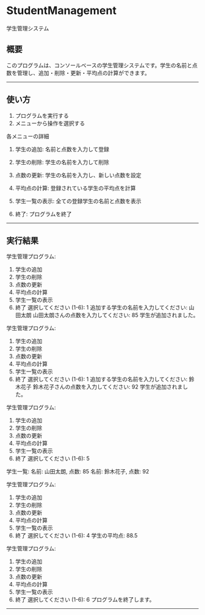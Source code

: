 # StudentManagement
学生管理システム

## 概要

このプログラムは、コンソールベースの学生管理システムです。学生の名前と点数を管理し、追加・削除・更新・平均点の計算ができます。

---

## 使い方
1. プログラムを実行する
2. メニューから操作を選択する

 各メニューの詳細

1. 学生の追加: 名前と点数を入力して登録

2. 学生の削除: 学生の名前を入力して削除

3. 点数の更新: 学生の名前を入力し、新しい点数を設定

4. 平均点の計算: 登録されている学生の平均点を計算

5. 学生一覧の表示: 全ての登録学生の名前と点数を表示

6. 終了: プログラムを終了

---

## 実行結果
学生管理プログラム:
1. 学生の追加
2. 学生の削除
3. 点数の更新
4. 平均点の計算
5. 学生一覧の表示
6. 終了
選択してください (1-6): 1
追加する学生の名前を入力してください: 山田太朗
山田太朗さんの点数を入力してください: 85
学生が追加されました。

学生管理プログラム:
1. 学生の追加
2. 学生の削除
3. 点数の更新
4. 平均点の計算
5. 学生一覧の表示
6. 終了
選択してください (1-6): 1
追加する学生の名前を入力してください: 鈴木花子
鈴木花子さんの点数を入力してください: 92
学生が追加されました。

学生管理プログラム:
1. 学生の追加
2. 学生の削除
3. 点数の更新
4. 平均点の計算
5. 学生一覧の表示
6. 終了
選択してください (1-6): 5

学生一覧:
名前: 山田太朗, 点数: 85
名前: 鈴木花子, 点数: 92

学生管理プログラム:
1. 学生の追加
2. 学生の削除
3. 点数の更新
4. 平均点の計算
5. 学生一覧の表示
6. 終了
選択してください (1-6): 4
学生の平均点: 88.5

学生管理プログラム:
1. 学生の追加
2. 学生の削除
3. 点数の更新
4. 平均点の計算
5. 学生一覧の表示
6. 終了
選択してください (1-6): 6
プログラムを終了します。

---
